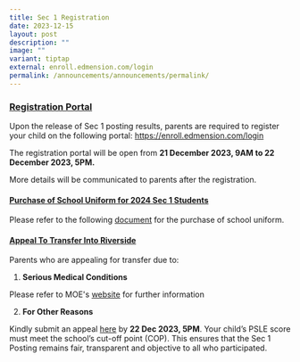 ```yaml
---
title: Sec 1 Registration
date: 2023-12-15
layout: post
description: ""
image: ""
variant: tiptap
external: enroll.edmension.com/login
permalink: /announcements/announcements/permalink/
---
```

<h3><u>Registration Portal</u></h3><p>Upon the release of Sec 1 posting results, parents are required to register your child on the following portal: <a href="https://enroll.edmension.com/login" rel="noopener noreferrer nofollow" target="_blank">https://enroll.edmension.com/login</a></p><p>The registration portal will be open from <strong>21 December 2023, 9AM to 22 December 2023, 5PM.</strong></p><p>More details will be communicated to parents after the registration.</p><p> </p><h4><u>Purchase of School Uniform for 2024 Sec 1 Students</u></h4><p>Please refer to the following <a href="/files/Purchase_of_School_Uniform_for_2024_Sec_1.pdf" rel="noopener noreferrer nofollow" target="_blank">document</a> for the purchase of school uniform.</p><p></p><h4><u>Appeal To Transfer Into Riverside</u></h4><p>Parents who are appealing for transfer due to:</p><ol data-tight="true" class="tight"><li><p><strong>Serious Medical Conditions</strong></p></li></ol><p>Please refer to MOE's <a href="https://www.moe.gov.sg/secondary/s1-posting/results/appeal-for-school-transfer" rel="noopener noreferrer nofollow" target="_blank">website</a> for further information</p><p></p><ol start="2" data-tight="true" class="tight"><li><p><strong>For Other Reasons</strong></p></li></ol><p>Kindly submit an appeal <a href="https://form.gov.sg/658102f1361254001284441c" rel="noopener noreferrer nofollow" target="_blank">here</a> by <strong>22 Dec 2023, 5PM</strong>. Your child’s PSLE score must meet the school’s cut-off point (COP). This ensures that the Sec 1 Posting remains fair, transparent and objective to all who participated.</p><p></p>